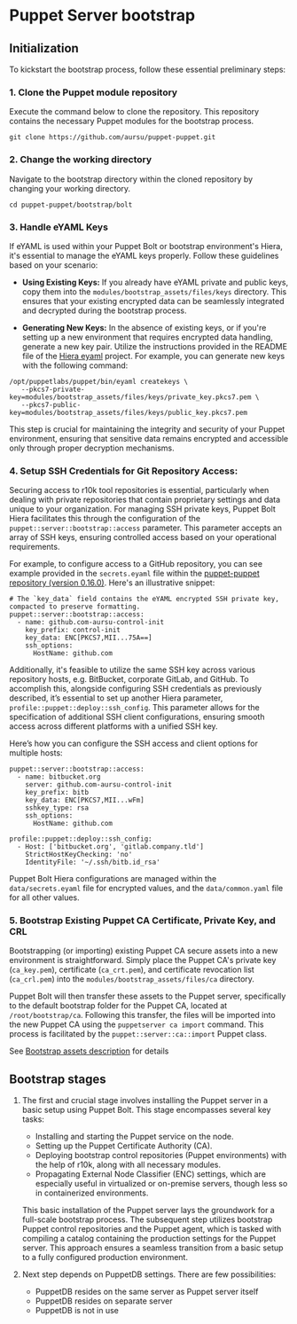 # Puppet Server bootstrap

## Initialization

To kickstart the bootstrap process, follow these essential preliminary steps:

### 1. Clone the Puppet module repository

   Execute the command below to clone the repository. This repository contains the necessary Puppet modules for the bootstrap process.

   ```
   git clone https://github.com/aursu/puppet-puppet.git
   ```

### 2. Change the working directory

   Navigate to the bootstrap directory within the cloned repository by changing your working directory.

   ```
   cd puppet-puppet/bootstrap/bolt
   ```

### 3. Handle eYAML Keys

   If eYAML is used within your Puppet Bolt or bootstrap environment's Hiera, it's essential to manage the eYAML keys properly. Follow these guidelines based on your scenario:

   * **Using Existing Keys:** If you already have eYAML private and public keys, copy them into the `modules/bootstrap_assets/files/keys` directory. This ensures that your existing encrypted data can be seamlessly integrated and decrypted during the bootstrap process.

   * **Generating New Keys:** In the absence of existing keys, or if you're setting up a new environment that requires encrypted data handling, generate a new key pair. Utilize the instructions provided in the README file of the [Hiera eyaml](https://github.com/voxpupuli/hiera-eyaml) project. For example, you can generate new keys with the following command:

   ```
   /opt/puppetlabs/puppet/bin/eyaml createkeys \
      --pkcs7-private-key=modules/bootstrap_assets/files/keys/private_key.pkcs7.pem \
      --pkcs7-public-key=modules/bootstrap_assets/files/keys/public_key.pkcs7.pem
   ```

   This step is crucial for maintaining the integrity and security of your Puppet environment, ensuring that sensitive data remains encrypted and accessible only through proper decryption mechanisms.

### 4. Setup SSH Credentials for Git Repository Access:
   Securing access to r10k tool repositories is essential, particularly when dealing with private repositories that contain proprietary settings and data unique to your organization. For managing SSH private keys, Puppet Bolt Hiera facilitates this through the configuration of the `puppet::server::bootstrap::access` parameter. This parameter accepts an array of SSH keys, ensuring controlled access based on your operational requirements.

   For example, to configure access to a GitHub repository, you can see example provided in the `secrets.eyaml` file within the [puppet-puppet repository (version 0.16.0)](https://github.com/aursu/puppet-puppet/blob/v0.16.0/bootstrap/bolt/data/secrets.eyaml#L5). Here's an illustrative snippet:

   ```
   # The `key_data` field contains the eYAML encrypted SSH private key, compacted to preserve formatting.
   puppet::server::bootstrap::access:
     - name: github.com-aursu-control-init
       key_prefix: control-init
       key_data: ENC[PKCS7,MII...75A==]
       ssh_options:
         HostName: github.com
   ```

   Additionally, it's feasible to utilize the same SSH key across various repository hosts, e.g. BitBucket, corporate GitLab, and GitHub. To accomplish this, alongside configuring SSH credentials as previously described, it’s essential to set up another Hiera parameter,  `profile::puppet::deploy::ssh_config`. This parameter allows for the specification of additional SSH client configurations, ensuring smooth access across different platforms with a unified SSH key.

   Here’s how you can configure the SSH access and client options for multiple hosts:

   ```
   puppet::server::bootstrap::access:
     - name: bitbucket.org
       server: github.com-aursu-control-init
       key_prefix: bitb
       key_data: ENC[PKCS7,MII...wFm]
       sshkey_type: rsa
       ssh_options:
         HostName: github.com

   profile::puppet::deploy::ssh_config:
     - Host: ['bitbucket.org', 'gitlab.company.tld']
       StrictHostKeyChecking: 'no'
       IdentityFile: '~/.ssh/bitb.id_rsa'
   ```

   Puppet Bolt Hiera configurations are managed within the `data/secrets.eyaml` file for encrypted values, and the `data/common.yaml` file for all other values.

### 5. Bootstrap Existing Puppet CA Certificate, Private Key, and CRL

   Bootstrapping (or importing) existing Puppet CA secure assets into a new environment is straightforward. Simply place the Puppet CA's private key (`ca_key.pem`), certificate (`ca_crt.pem`), and certificate revocation list (`ca_crl.pem`) into the `modules/bootstrap_assets/files/ca` directory.

   Puppet Bolt will then transfer these assets to the Puppet server, specifically to the default bootstrap folder for the Puppet CA, located at `/root/bootstrap/ca`. Following this transfer, the files will be imported into the new Puppet CA using the `puppetserver ca import` command. This process is facilitated by the `puppet::server::ca::import` Puppet class.

   See [Bootstrap assets description](bolt/modules/bootstrap_assets/README.md) for details

## Bootstrap stages

1. The first and crucial stage involves installing the Puppet server in a basic setup using Puppet Bolt. This stage encompasses several key tasks:
   * Installing and starting the Puppet service on the node.
   * Setting up the Puppet Certificate Authority (CA).
   * Deploying bootstrap control repositories (Puppet environments) with the help of r10k, along with all necessary modules.
   * Propagating External Node Classifier (ENC) settings, which are especially useful in virtualized or on-premise servers, though less so in containerized environments.

   This basic installation of the Puppet server lays the groundwork for a full-scale bootstrap process. The subsequent step utilizes bootstrap Puppet control repositories and the Puppet agent, which is tasked with compiling a catalog containing the production settings for the Puppet server. This approach ensures a seamless transition from a basic setup to a fully configured production environment.

2. Next step depends on PuppetDB settings. There are few possibilities:
   * PuppetDB resides on the same server as Puppet server itself
   * PuppetDB resides on separate server
   * PuppetDB is not in use
